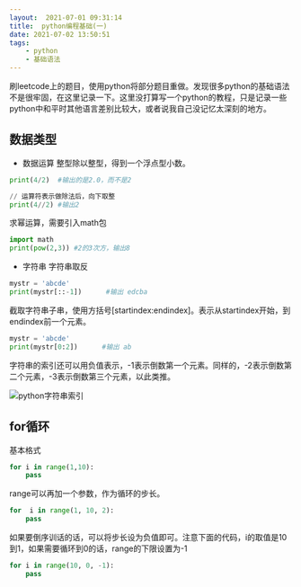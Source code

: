 ```yaml
---
layout:  2021-07-01 09:31:14
title:  python编程基础(一)
date: 2021-07-02 13:50:51
tags:
    - python
    - 基础语法
---
```


刷leetcode上的题目，使用python将部分题目重做。发现很多python的基础语法不是很牢固，在这里记录一下。这里没打算写一个python的教程，只是记录一些python中和平时其他语言差别比较大，或者说我自己没记忆太深刻的地方。

## 数据类型
* 数据运算
整型除以整型，得到一个浮点型小数。
```python
print(4/2)  #输出的是2.0，而不是2

// 运算符表示做除法后，向下取整
print(4//2) #输出2
```
<!--more-->
求幂运算，需要引入math包
``` python
import math
print(pow(2,3)) #2的3次方，输出8
```

* 字符串
字符串取反
```python
mystr = 'abcde'
print(mystr[::-1])      #输出 edcba
```
截取字符串子串，使用方括号[startindex:endindex]。表示从startindex开始，到endindex前一个元素。
```python
mystr = 'abcde'
print(mystr[0:2])      #输出 ab
```
字符串的索引还可以用负值表示，-1表示倒数第一个元素。同样的，-2表示倒数第二个元素，-3表示倒数第三个元素，以此类推。

![python字符串索引](https://wx1.sinaimg.cn/large/8ed9132cly1gs2pjp9kgij208e04u746.jpg)


## for循环
基本格式
``` python
for i in range(1,10):
    pass
```
range可以再加一个参数，作为循环的步长。
``` python
for  i in range(1, 10, 2):
    pass
```
如果要倒序训话的话，可以将步长设为负值即可。注意下面的代码，i的取值是10到1，如果需要循环到0的话，range的下限设置为-1
``` python
for i in range(10, 0, -1):
    pass
```

